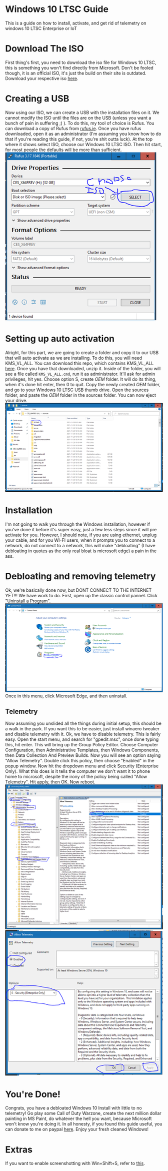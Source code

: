 # Windows 10 LTSC Guide
 This is a guide on how to install, activate, and get rid of telemetry on windows 10 LTSC Enterprise or IoT
# Download The ISO
First thing's first, you need to download the iso file for Windows 10 LTSC, this is something you won't find directly from Microsoft. Don't be fooled though, it is an official ISO, it's just the build on their site is outdated.
Download your respective iso [here](https://stuff.mtt-m1.workers.dev/Windows%2010/Windows%2010%20Enterprise%20LTSC%202021/).
# Creating a USB
Now using our ISO, we can create a USB with the installation files on it. We cannot modify the ISO until the files are on the USB (unless you want a bunch of pain in suffering ;) ). To do this, my tool of choice is Rufus. You can download a copy of Rufus from [rufus.ie](https://rufus.ie). Once you have rufus downloaded, open it as an administrator (I'm assuming you know how to do that if you're reading this guide, if not, you're shit outta luck). At the top where it shows select ISO, choose our Windows 10 LTSC ISO. Then hit start, for most people the defaults will be more than sufficient. 
![Rufus](rufus.PNG)
# Setting up auto activation
Alright, for this part, we are going to create a folder and copy it to our USB that will auto activate as we are installing. To do this, you will need KMS_VL_ALL. You can download this repo, which contains KMS_VL_ALL [here](https://github.com/quinnzbellz/windows10ltsc-guide/archive/refs/heads/main.zip). Once you have that downloaded, unzip it. Inside of the folder, you will see a file called `KMS_VL_ALL.cmd`, run it as administrator. It'll ask for admin privileges, hit yes. Choose option S, create $OEM$ folder. It will do its thing, when it's done hit enter, then 0 to quit. Copy the newly created $OEM$ folder, and go to your Windows 10 LTSC USB thumb drive. Open the sources folder, and paste the $OEM$ folder in the sources folder. You can now eject your drive.
![folderondrive](oem.PNG)
# Installation
I'm not going to walk you through the Windows installation, however if you've done it before it's super easy, just a few less steps since it will pre activate for you. However, I should note, if you are using ethernet, unplug your cable, and for you WI-FI users, when it prompts you to connect to a network, do not connect to a network, this will make "debloating" (I have debloating in quotes as the only real bloat is microsoft edge) a pain in the ass.
# Debloating and removing telemetry
Ok, we're basically done now, but DONT CONNECT TO THE INTERNET YET!!! We have work to do. First, open up the classic control pannel. Click "Uninstall a Program".
![uninstall](prg.PNG)
Once in this menu, click Microsoft Edge, and then uninstall.
## Telemetry
Now assuming you unslided all the things during initial setup, this should be a walk in the park. If you want this to be easier, just install winaero tweaker and disable telemetry with it. Ok, we have to disable telemetry. This is fairly easy. Open the start menu, and search for "gpedit.msc", once done typing this, hit enter. This will bring up the Group Policy Editor. Choose Computer Configuration, then Administrative Templates, then Windows Components, then Data Collection And Preview Builds. Now you will see an option saying "Allow Telemetry". Double click this policy, then choose "Enabled" in the popup window. Now hit the dropdown menu and click Security (Enterprise Only). What this does is it tells the computer we don't want it to phone home to microsoft, despite the irony of the policy being called "Allow Telemetry". Hit apply, then OK. Now reboot.
![disable1](disable1.PNG)
![disable2](disable2.PNG)
# You're Done!
Congrats, you have a debloated Windows 10 Install with little to no telemetry! Go play some Call of Duty Warzone, create the next million dollar painting in MS Paint, do whatever the hell you want, because Microsoft won't know you're doing it. In all honesty, if you found this guide useful, you can donate to me on paypal [here](https://paypal.me/quinnshady007?country.x=CA&locale.x=en_US). Enjoy your fresh cleaned Windows!

# Extras
If you want to enable screenshotting with Win+Shift+S, refer to [this](https://github.com/Liub0myr/Win-10-LTSC-21H2-Clip-and-Snip-fix).
